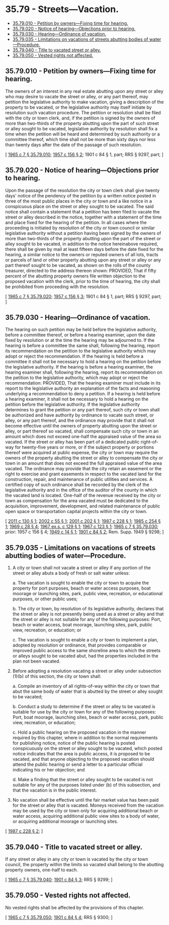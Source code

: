 # 35.79 - Streets—Vacation.
* [35.79.010 - Petition by owners—Fixing time for hearing.](#3579010---petition-by-ownersfixing-time-for-hearing)
* [35.79.020 - Notice of hearing—Objections prior to hearing.](#3579020---notice-of-hearingobjections-prior-to-hearing)
* [35.79.030 - Hearing—Ordinance of vacation.](#3579030---hearingordinance-of-vacation)
* [35.79.035 - Limitations on vacations of streets abutting bodies of water—Procedure.](#3579035---limitations-on-vacations-of-streets-abutting-bodies-of-waterprocedure)
* [35.79.040 - Title to vacated street or alley.](#3579040---title-to-vacated-street-or-alley)
* [35.79.050 - Vested rights not affected.](#3579050---vested-rights-not-affected)
## 35.79.010 - Petition by owners—Fixing time for hearing.
The owners of an interest in any real estate abutting upon any street or alley who may desire to vacate the street or alley, or any part thereof, may petition the legislative authority to make vacation, giving a description of the property to be vacated, or the legislative authority may itself initiate by resolution such vacation procedure. The petition or resolution shall be filed with the city or town clerk, and, if the petition is signed by the owners of more than two-thirds of the property abutting upon the part of such street or alley sought to be vacated, legislative authority by resolution shall fix a time when the petition will be heard and determined by such authority or a committee thereof, which time shall not be more than sixty days nor less than twenty days after the date of the passage of such resolution.

\[ [1965 c 7 § 35.79.010](http://leg.wa.gov/CodeReviser/documents/sessionlaw/1965c7.pdf?cite=1965%20c%207%20§%2035.79.010); [1957 c 156 § 2](http://leg.wa.gov/CodeReviser/documents/sessionlaw/1957c156.pdf?cite=1957%20c%20156%20§%202); 1901 c 84 § 1, part; RRS § 9297, part; \]

## 35.79.020 - Notice of hearing—Objections prior to hearing.
Upon the passage of the resolution the city or town clerk shall give twenty days' notice of the pendency of the petition by a written notice posted in three of the most public places in the city or town and a like notice in a conspicuous place on the street or alley sought to be vacated. The said notice shall contain a statement that a petition has been filed to vacate the street or alley described in the notice, together with a statement of the time and place fixed for the hearing of the petition. In all cases where the proceeding is initiated by resolution of the city or town council or similar legislative authority without a petition having been signed by the owners of more than two-thirds of the property abutting upon the part of the street or alley sought to be vacated, in addition to the notice hereinabove required, there shall be given by mail at least fifteen days before the date fixed for the hearing, a similar notice to the owners or reputed owners of all lots, tracts or parcels of land or other property abutting upon any street or alley or any part thereof sought to be vacated, as shown on the rolls of the county treasurer, directed to the address thereon shown: PROVIDED, That if fifty percent of the abutting property owners file written objection to the proposed vacation with the clerk, prior to the time of hearing, the city shall be prohibited from proceeding with the resolution.

\[ [1965 c 7 § 35.79.020](http://leg.wa.gov/CodeReviser/documents/sessionlaw/1965c7.pdf?cite=1965%20c%207%20§%2035.79.020); [1957 c 156 § 3](http://leg.wa.gov/CodeReviser/documents/sessionlaw/1957c156.pdf?cite=1957%20c%20156%20§%203); 1901 c 84 § 1, part; RRS § 9297, part; \]

## 35.79.030 - Hearing—Ordinance of vacation.
The hearing on such petition may be held before the legislative authority, before a committee thereof, or before a hearing examiner, upon the date fixed by resolution or at the time the hearing may be adjourned to. If the hearing is before a committee the same shall, following the hearing, report its recommendation on the petition to the legislative authority which may adopt or reject the recommendation. If the hearing is held before a committee it shall not be necessary to hold a hearing on the petition before the legislative authority. If the hearing is before a hearing examiner, the hearing examiner shall, following the hearing, report its recommendation on the petition to the legislative authority, which may adopt or reject the recommendation: PROVIDED, That the hearing examiner must include in its report to the legislative authority an explanation of the facts and reasoning underlying a recommendation to deny a petition. If a hearing is held before a hearing examiner, it shall not be necessary to hold a hearing on the petition before the legislative authority. If the legislative authority determines to grant the petition or any part thereof, such city or town shall be authorized and have authority by ordinance to vacate such street, or alley, or any part thereof, and the ordinance may provide that it shall not become effective until the owners of property abutting upon the street or alley, or part thereof so vacated, shall compensate such city or town in an amount which does not exceed one-half the appraised value of the area so vacated. If the street or alley has been part of a dedicated public right-of-way for twenty-five years or more, or if the subject property or portions thereof were acquired at public expense, the city or town may require the owners of the property abutting the street or alley to compensate the city or town in an amount that does not exceed the full appraised value of the area vacated. The ordinance may provide that the city retain an easement or the right to exercise and grant easements in respect to the vacated land for the construction, repair, and maintenance of public utilities and services. A certified copy of such ordinance shall be recorded by the clerk of the legislative authority and in the office of the auditor of the county in which the vacated land is located. One-half of the revenue received by the city or town as compensation for the area vacated must be dedicated to the acquisition, improvement, development, and related maintenance of public open space or transportation capital projects within the city or town.

\[ [2011 c 130 § 1](http://lawfilesext.leg.wa.gov/biennium/2011-12/Pdf/Bills/Session%20Laws/House/1223.SL.pdf?cite=2011%20c%20130%20§%201); [2002 c 55 § 1](http://lawfilesext.leg.wa.gov/biennium/2001-02/Pdf/Bills/Session%20Laws/Senate/6798.SL.pdf?cite=2002%20c%2055%20§%201); [2001 c 202 § 1](http://lawfilesext.leg.wa.gov/biennium/2001-02/Pdf/Bills/Session%20Laws/House/1750.SL.pdf?cite=2001%20c%20202%20§%201); [1987 c 228 § 1](http://leg.wa.gov/CodeReviser/documents/sessionlaw/1987c228.pdf?cite=1987%20c%20228%20§%201); [1985 c 254 § 1](http://leg.wa.gov/CodeReviser/documents/sessionlaw/1985c254.pdf?cite=1985%20c%20254%20§%201); [1969 c 28 § 4](http://leg.wa.gov/CodeReviser/documents/sessionlaw/1969c28.pdf?cite=1969%20c%2028%20§%204); [1967 ex.s. c 129 § 1](http://leg.wa.gov/CodeReviser/documents/sessionlaw/1967ex1c129.pdf?cite=1967%20ex.s.%20c%20129%20§%201); [1967 c 123 § 1](http://leg.wa.gov/CodeReviser/documents/sessionlaw/1967c123.pdf?cite=1967%20c%20123%20§%201); [1965 c 7 § 35.79.030](http://leg.wa.gov/CodeReviser/documents/sessionlaw/1965c7.pdf?cite=1965%20c%207%20§%2035.79.030); prior:  1957 c 156 § 4; [1949 c 14 § 1](http://leg.wa.gov/CodeReviser/documents/sessionlaw/1949c14.pdf?cite=1949%20c%2014%20§%201); [1901 c 84 § 2](http://leg.wa.gov/CodeReviser/documents/sessionlaw/1901c84.pdf?cite=1901%20c%2084%20§%202); Rem. Supp. 1949 § 9298; \]

## 35.79.035 - Limitations on vacations of streets abutting bodies of water—Procedure.
1. A city or town shall not vacate a street or alley if any portion of the street or alley abuts a body of fresh or salt water unless:

    a. The vacation is sought to enable the city or town to acquire the property for port purposes, beach or water access purposes, boat moorage or launching sites, park, public view, recreation, or educational purposes, or other public uses;

    b. The city or town, by resolution of its legislative authority, declares that the street or alley is not presently being used as a street or alley and that the street or alley is not suitable for any of the following purposes: Port, beach or water access, boat moorage, launching sites, park, public view, recreation, or education; or

    c. The vacation is sought to enable a city or town to implement a plan, adopted by resolution or ordinance, that provides comparable or improved public access to the same shoreline area to which the streets or alleys sought to be vacated abut, had the properties included in the plan not been vacated.

2. Before adopting a resolution vacating a street or alley under subsection (1)(b) of this section, the city or town shall:

    a. Compile an inventory of all rights-of-way within the city or town that abut the same body of water that is abutted by the street or alley sought to be vacated;

    b. Conduct a study to determine if the street or alley to be vacated is suitable for use by the city or town for any of the following purposes: Port, boat moorage, launching sites, beach or water access, park, public view, recreation, or education;

    c. Hold a public hearing on the proposed vacation in the manner required by this chapter, where in addition to the normal requirements for publishing notice, notice of the public hearing is posted conspicuously on the street or alley sought to be vacated, which posted notice indicates that the area is public access, it is proposed to be vacated, and that anyone objecting to the proposed vacation should attend the public hearing or send a letter to a particular official indicating his or her objection; and

    d. Make a finding that the street or alley sought to be vacated is not suitable for any of the purposes listed under (b) of this subsection, and that the vacation is in the public interest.

3. No vacation shall be effective until the fair market value has been paid for the street or alley that is vacated. Moneys received from the vacation may be used by the city or town only for acquiring additional beach or water access, acquiring additional public view sites to a body of water, or acquiring additional moorage or launching sites.

\[ [1987 c 228 § 2](http://leg.wa.gov/CodeReviser/documents/sessionlaw/1987c228.pdf?cite=1987%20c%20228%20§%202); \]

## 35.79.040 - Title to vacated street or alley.
If any street or alley in any city or town is vacated by the city or town council, the property within the limits so vacated shall belong to the abutting property owners, one-half to each.

\[ [1965 c 7 § 35.79.040](http://leg.wa.gov/CodeReviser/documents/sessionlaw/1965c7.pdf?cite=1965%20c%207%20§%2035.79.040); [1901 c 84 § 3](http://leg.wa.gov/CodeReviser/documents/sessionlaw/1901c84.pdf?cite=1901%20c%2084%20§%203); RRS § 9299; \]

## 35.79.050 - Vested rights not affected.
No vested rights shall be affected by the provisions of this chapter.

\[ [1965 c 7 § 35.79.050](http://leg.wa.gov/CodeReviser/documents/sessionlaw/1965c7.pdf?cite=1965%20c%207%20§%2035.79.050); [1901 c 84 § 4](http://leg.wa.gov/CodeReviser/documents/sessionlaw/1901c84.pdf?cite=1901%20c%2084%20§%204); RRS § 9300; \]

